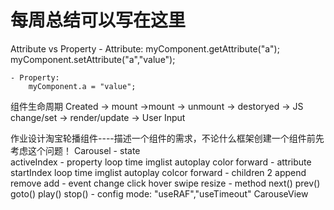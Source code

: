 # 每周总结可以写在这里

Attribute vs Property
    - Attribute:
        <my-component attribute="v"/>
        myComponent.getAttribute("a");
        myComponent.setAttribute("a","value");

    - Property:
        myComponent.a = "value";

组件生命周期
    Created -> mount ->mount -> unmount     -> destoryed
            -> JS change/set -> render/update 
            -> User Input
            
作业设计淘宝轮播组件----描述一个组件的需求，不论什么框架创建一个组件前先考虑这个问题！
Carousel
    - state     
        activeIndex
    - property
        loop time imglist autoplay color forward
    - attribute
        startIndex loop time imglist autoplay colcor forward
    - children
        2
        append remove add
    - event
        change click hover swipe resize
    - method
        next() prev() goto()
        play() stop()
    - config
        mode: "useRAF","useTimeout"
CarouseView